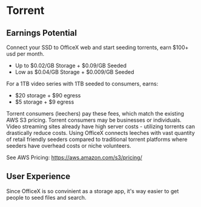 # Torrent

## Earnings Potential

Connect your SSD to OfficeX web and start seeding torrents, earn $100+ usd per month.

- Up to $0.02/GB Storage + $0.09/GB Seeded
- Low as $0.04/GB Storage + $0.009/GB Seeded

For a 1TB video series with 1TB seeded to consumers, earns:

- $20 storage + $90 egress
- $5 storage + $9 egress

Torrent consumers (leechers) pay these fees, which match the existing AWS S3 pricing. Torrent consumers may be businesses or individuals. Video streaming sites already have high server costs - utilizing torrents can drastically reduce costs. Using OfficeX connects leeches with vast quantity of retail friendly seeders compared to traditional torrent platforms where seeders have overhead costs or niche volunteers.

See AWS Pricing:
https://aws.amazon.com/s3/pricing/

## User Experience

Since OfficeX is so convinient as a storage app, it's way easier to get people to seed files and search.
